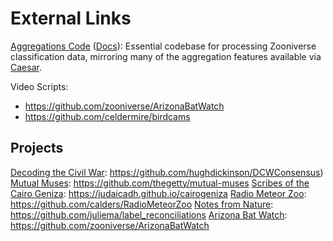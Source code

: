 # External Links

[Aggregations Code](https://github.com/zooniverse/aggregation-for-caesar/) ([Docs](https://aggregation-caesar.zooniverse.org/docs)): Essential codebase for processing Zooniverse classification data, mirroring many of the aggregation features available via [Caesar](https://help.zooniverse.org/next-steps/caesar-realtime-data-processing/).

Video Scripts:
- https://github.com/zooniverse/ArizonaBatWatch
- https://github.com/celdermire/birdcams

## Projects

[Decoding the Civil War](https://www.zooniverse.org/projects/zooniverse/decoding-the-civil-war): https://github.com/hughdickinson/DCWConsensus)
[Mutual Muses](https://www.zooniverse.org/projects/melissaagill/mutual-muses): https://github.com/thegetty/mutual-muses
[Scribes of the Cairo Geniza](https://www.scribesofthecairogeniza.org/): https://judaicadh.github.io/cairogeniza
[Radio Meteor Zoo](https://www.zooniverse.org/projects/zooniverse/radio-meteor-zoo): https://github.com/calders/RadioMeteorZoo
[Notes from Nature](https://www.notesfromnature.org/): https://github.com/juliema/label_reconciliations
[Arizona Bat Watch](https://www.zooniverse.org/projects/zooniverse/arizona-batwatch): https://github.com/zooniverse/ArizonaBatWatch

